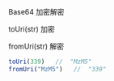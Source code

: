 Base64 加密解密

toUri\(str\) 加密

fromUri\(str\) 解密

```js
toUri(339)   //  "MzM5"
fromUri("MzM5")   //  "339"
```





